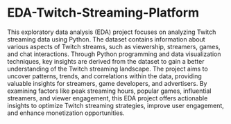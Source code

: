 # EDA-Twitch-Streaming-Platform

This exploratory data analysis (EDA) project focuses on analyzing Twitch streaming data using Python. The dataset contains information about various aspects of Twitch streams, such as viewership, streamers, games, and chat interactions. Through Python programming and data visualization techniques, key insights are derived from the dataset to gain a better understanding of the Twitch streaming landscape. The project aims to uncover patterns, trends, and correlations within the data, providing valuable insights for streamers, game developers, and advertisers. By examining factors like peak streaming hours, popular games, influential streamers, and viewer engagement, this EDA project offers actionable insights to optimize Twitch streaming strategies, improve user engagement, and enhance monetization opportunities.
